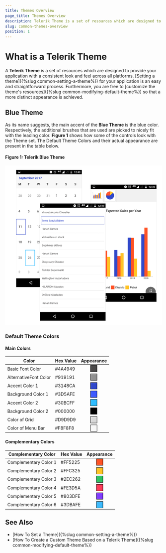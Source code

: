 ```yaml
---
title: Themes Overview
page_title: Themes Overview
description: Telerik Theme is a set of resources which are designed to provide your application with a consistent look and feel across all platforms.
slug: common-themes-overview
position: 1
---
```


<style>
.theme-palette-color {
	width:20px;
	height:20px;
	margin: auto;
	border: 1px solid black;
}

.blue-basicfontcolor{
	background-color: #4A4949;
}

.blue-alternativefontcolor{
	background-color: #919191;
}

.blue-accentcolor1{
	background-color: #3148CA;
}

.blue-backgroundcolor1{
	background-color: #3D5AFE;
}

.blue-accentcolor2{
	background-color: #30BCFF;
}

.blue-backgroundcolor2{
	background-color: #000000;
}

.blue-colorofgrid{
	background-color: #D9D9D9;
}

.blue-colorofmenubar{
	background-color: #F8F8F8;
}

.blue-complcolor1{
	background-color: #FF5225;
}

.blue-complcolor2{
	background-color: #FFC325;
}

.blue-complcolor3{
	background-color: #2EC262;
}

.blue-complcolor4{
	background-color: #FE3D5A;
}

.blue-complcolor5{
	background-color: #803DFE;
}

.blue-complcolor6{
	background-color: #3DBAFE;
}

</style>

# What is a Telerik Theme

A **Telerik Theme** is a set of resources which are designed to provide your application with a consistent look and feel across all platforms. [Setting a theme]({%slug common-setting-a-theme%}) for your application is an easy and straightforward process. Furthermore, you are free to [customize the theme's resources]({%slug common-modifying-default-theme%}) so that a more distinct appearance is achieved.


## Blue Theme

As its name suggests, the main accent of the **Blue Theme** is the blue color. Respectively, the additional brushes that are used are picked to nicely fit with the leading color. **Figure 1** shows how some of the controls look with the Theme set. The Default Theme Colors and their actual appearance are present in the table below.

#### Figure 1: Telerik Blue Theme
![Telerik Blue Theme](../images/Contols_List_1.png)


### Default Theme Colors

#### Main Colors
|Color| Hex Value| Appearance |
|----------|-----------|---|
|Basic Font Color|#4A4949|<div class="theme-palette-color blue-basicfontcolor"></div>|
|AlternativeFont Color|#919191|<div class="theme-palette-color blue-alternativefontcolor"></div>|
|Accent Color 1|#3148CA|<div class="theme-palette-color blue-accentcolor1"></div>|
|Background Color 1|#3D5AFE|<div class="theme-palette-color blue-backgroundcolor1"></div>|
|Accent Color 2|#30BCFF|<div class="theme-palette-color blue-accentcolor2"></div>|
|Background Color 2|#000000|<div class="theme-palette-color blue-backgroundcolor2"></div>|
|Color of Grid|#D9D9D9|<div class="theme-palette-color blue-colorofgrid"></div>|
|Color of Menu Bar|#F8F8F8|<div class="theme-palette-color blue-colorofmenubar"></div>

#### Complementary Colors 

|Complementary Color| Hex Value| Appearance |
|----------|-----------|---|
|Complementary Color 1|#FF5225|<div class="theme-palette-color blue-complcolor1"></div>|
|Complementary Color 2|#FFC325|<div class="theme-palette-color blue-complcolor2"></div>|
|Complementary Color 3|#2EC262|<div class="theme-palette-color blue-complcolor3"></div>|
|Complementary Color 4|#FE3D5A|<div class="theme-palette-color blue-complcolor4"></div>|
|Complementary Color 5|#803DFE|<div class="theme-palette-color blue-complcolor5"></div>|
|Complementary Color 6|#3DBAFE|<div class="theme-palette-color blue-complcolor6"></div>

## See Also

* [How To Set a Theme]({%slug common-setting-a-theme%})
* [How To Create a Custom Theme Based on a Telerik Theme]({%slug common-modifying-default-theme%})


